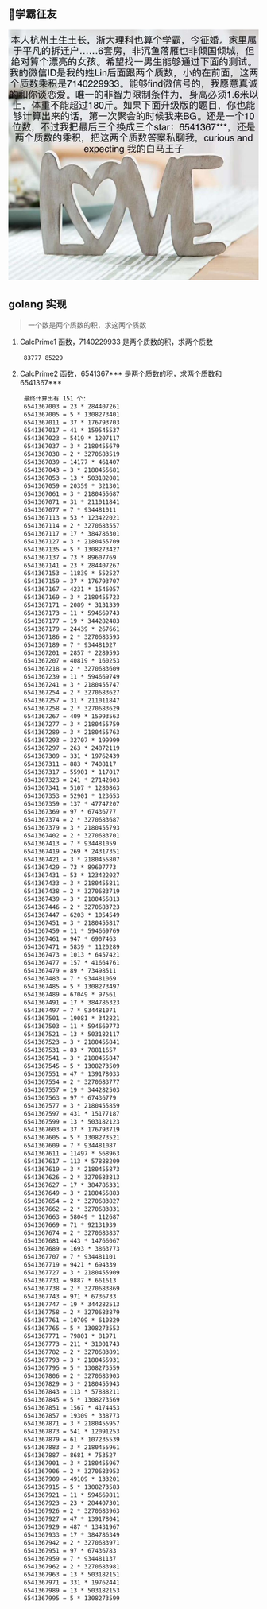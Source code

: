 ## 学霸征友
<img src="img/for_friend.jpeg">

## golang 实现
> 一个数是两个质数的积，求这两个质数
1. CalcPrime1 函数，7140229933 是两个质数的积，求两个质数
    
        83777 85229

2. CalcPrime2 函数，6541367*** 是两个质数的积，求两个质数和 6541367***

        最终计算出有 151 个:
        6541367003 = 23 * 284407261
        6541367005 = 5 * 1308273401
        6541367011 = 37 * 176793703
        6541367017 = 41 * 159545537
        6541367023 = 5419 * 1207117
        6541367037 = 3 * 2180455679
        6541367038 = 2 * 3270683519
        6541367039 = 14177 * 461407
        6541367043 = 3 * 2180455681
        6541367053 = 13 * 503182081
        6541367059 = 20359 * 321301
        6541367061 = 3 * 2180455687
        6541367071 = 31 * 211011841
        6541367077 = 7 * 934481011
        6541367113 = 53 * 123422021
        6541367114 = 2 * 3270683557
        6541367117 = 17 * 384786301
        6541367127 = 3 * 2180455709
        6541367135 = 5 * 1308273427
        6541367137 = 73 * 89607769
        6541367141 = 23 * 284407267
        6541367153 = 11839 * 552527
        6541367159 = 37 * 176793707
        6541367167 = 4231 * 1546057
        6541367169 = 3 * 2180455723
        6541367171 = 2089 * 3131339
        6541367173 = 11 * 594669743
        6541367177 = 19 * 344282483
        6541367179 = 24439 * 267661
        6541367186 = 2 * 3270683593
        6541367189 = 7 * 934481027
        6541367201 = 2857 * 2289593
        6541367207 = 40819 * 160253
        6541367218 = 2 * 3270683609
        6541367239 = 11 * 594669749
        6541367241 = 3 * 2180455747
        6541367254 = 2 * 3270683627
        6541367257 = 31 * 211011847
        6541367258 = 2 * 3270683629
        6541367267 = 409 * 15993563
        6541367277 = 3 * 2180455759
        6541367289 = 3 * 2180455763
        6541367293 = 32707 * 199999
        6541367297 = 263 * 24872119
        6541367309 = 331 * 19762439
        6541367311 = 883 * 7408117
        6541367317 = 55901 * 117017
        6541367323 = 241 * 27142603
        6541367341 = 5107 * 1280863
        6541367353 = 52901 * 123653
        6541367359 = 137 * 47747207
        6541367369 = 97 * 67436777
        6541367374 = 2 * 3270683687
        6541367379 = 3 * 2180455793
        6541367402 = 2 * 3270683701
        6541367413 = 7 * 934481059
        6541367419 = 269 * 24317351
        6541367421 = 3 * 2180455807
        6541367429 = 73 * 89607773
        6541367431 = 53 * 123422027
        6541367433 = 3 * 2180455811
        6541367438 = 2 * 3270683719
        6541367439 = 3 * 2180455813
        6541367446 = 2 * 3270683723
        6541367447 = 6203 * 1054549
        6541367451 = 3 * 2180455817
        6541367459 = 11 * 594669769
        6541367461 = 947 * 6907463
        6541367471 = 5839 * 1120289
        6541367473 = 1013 * 6457421
        6541367477 = 157 * 41664761
        6541367479 = 89 * 73498511
        6541367483 = 7 * 934481069
        6541367485 = 5 * 1308273497
        6541367489 = 67049 * 97561
        6541367491 = 17 * 384786323
        6541367497 = 7 * 934481071
        6541367501 = 19081 * 342821
        6541367503 = 11 * 594669773
        6541367521 = 13 * 503182117
        6541367523 = 3 * 2180455841
        6541367531 = 83 * 78811657
        6541367541 = 3 * 2180455847
        6541367545 = 5 * 1308273509
        6541367551 = 47 * 139178033
        6541367554 = 2 * 3270683777
        6541367557 = 19 * 344282503
        6541367563 = 97 * 67436779
        6541367577 = 3 * 2180455859
        6541367597 = 431 * 15177187
        6541367599 = 13 * 503182123
        6541367603 = 37 * 176793719
        6541367605 = 5 * 1308273521
        6541367609 = 7 * 934481087
        6541367611 = 11497 * 568963
        6541367617 = 113 * 57888209
        6541367619 = 3 * 2180455873
        6541367626 = 2 * 3270683813
        6541367627 = 17 * 384786331
        6541367649 = 3 * 2180455883
        6541367654 = 2 * 3270683827
        6541367662 = 2 * 3270683831
        6541367663 = 58049 * 112687
        6541367669 = 71 * 92131939
        6541367674 = 2 * 3270683837
        6541367681 = 443 * 14766067
        6541367689 = 1693 * 3863773
        6541367707 = 7 * 934481101
        6541367719 = 9421 * 694339
        6541367727 = 3 * 2180455909
        6541367731 = 9887 * 661613
        6541367738 = 2 * 3270683869
        6541367743 = 971 * 6736733
        6541367747 = 19 * 344282513
        6541367758 = 2 * 3270683879
        6541367761 = 10709 * 610829
        6541367765 = 5 * 1308273553
        6541367771 = 79801 * 81971
        6541367773 = 211 * 31001743
        6541367782 = 2 * 3270683891
        6541367793 = 3 * 2180455931
        6541367795 = 5 * 1308273559
        6541367806 = 2 * 3270683903
        6541367829 = 3 * 2180455943
        6541367843 = 113 * 57888211
        6541367845 = 5 * 1308273569
        6541367851 = 1567 * 4174453
        6541367857 = 19309 * 338773
        6541367871 = 3 * 2180455957
        6541367873 = 541 * 12091253
        6541367879 = 61 * 107235539
        6541367883 = 3 * 2180455961
        6541367887 = 8681 * 753527
        6541367901 = 3 * 2180455967
        6541367906 = 2 * 3270683953
        6541367909 = 49109 * 133201
        6541367915 = 5 * 1308273583
        6541367921 = 11 * 594669811
        6541367923 = 23 * 284407301
        6541367926 = 2 * 3270683963
        6541367927 = 47 * 139178041
        6541367929 = 487 * 13431967
        6541367933 = 17 * 384786349
        6541367942 = 2 * 3270683971
        6541367951 = 97 * 67436783
        6541367959 = 7 * 934481137
        6541367962 = 2 * 3270683981
        6541367963 = 13 * 503182151
        6541367971 = 331 * 19762441
        6541367989 = 13 * 503182153
        6541367995 = 5 * 1308273599
